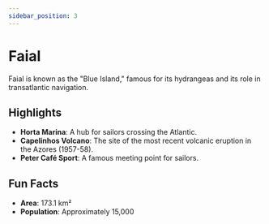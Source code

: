 ```yaml
---
sidebar_position: 3
---
```


# Faial

Faial is known as the "Blue Island," famous for its hydrangeas and its role in transatlantic navigation.

## Highlights
- **Horta Marina**: A hub for sailors crossing the Atlantic.
- **Capelinhos Volcano**: The site of the most recent volcanic eruption in the Azores (1957-58).
- **Peter Café Sport**: A famous meeting point for sailors.

## Fun Facts
- **Area**: 173.1 km²
- **Population**: Approximately 15,000